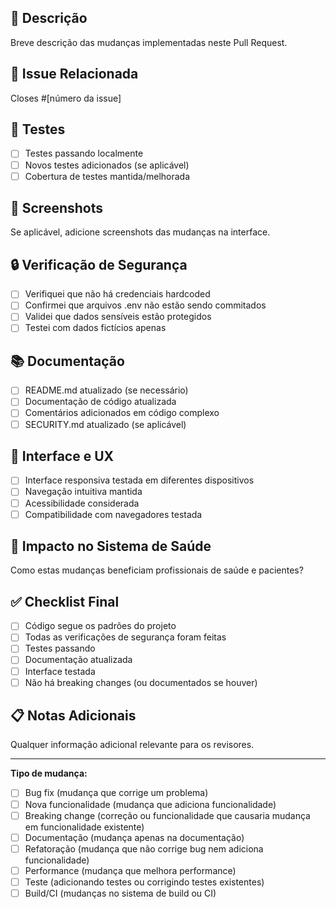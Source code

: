 ## 📝 Descrição
Breve descrição das mudanças implementadas neste Pull Request.

## 🔗 Issue Relacionada
Closes #[número da issue]

## 🧪 Testes
- [ ] Testes passando localmente
- [ ] Novos testes adicionados (se aplicável)
- [ ] Cobertura de testes mantida/melhorada

## 📸 Screenshots
Se aplicável, adicione screenshots das mudanças na interface.

## 🔒 Verificação de Segurança
- [ ] Verifiquei que não há credenciais hardcoded
- [ ] Confirmei que arquivos .env não estão sendo commitados
- [ ] Validei que dados sensíveis estão protegidos
- [ ] Testei com dados fictícios apenas

## 📚 Documentação
- [ ] README.md atualizado (se necessário)
- [ ] Documentação de código atualizada
- [ ] Comentários adicionados em código complexo
- [ ] SECURITY.md atualizado (se aplicável)

## 🎨 Interface e UX
- [ ] Interface responsiva testada em diferentes dispositivos
- [ ] Navegação intuitiva mantida
- [ ] Acessibilidade considerada
- [ ] Compatibilidade com navegadores testada

## 🏥 Impacto no Sistema de Saúde
Como estas mudanças beneficiam profissionais de saúde e pacientes?

## ✅ Checklist Final
- [ ] Código segue os padrões do projeto
- [ ] Todas as verificações de segurança foram feitas
- [ ] Testes passando
- [ ] Documentação atualizada
- [ ] Interface testada
- [ ] Não há breaking changes (ou documentados se houver)

## 📋 Notas Adicionais
Qualquer informação adicional relevante para os revisores.

---

**Tipo de mudança:**
- [ ] Bug fix (mudança que corrige um problema)
- [ ] Nova funcionalidade (mudança que adiciona funcionalidade)
- [ ] Breaking change (correção ou funcionalidade que causaria mudança em funcionalidade existente)
- [ ] Documentação (mudança apenas na documentação)
- [ ] Refatoração (mudança que não corrige bug nem adiciona funcionalidade)
- [ ] Performance (mudança que melhora performance)
- [ ] Teste (adicionando testes ou corrigindo testes existentes)
- [ ] Build/CI (mudanças no sistema de build ou CI)
